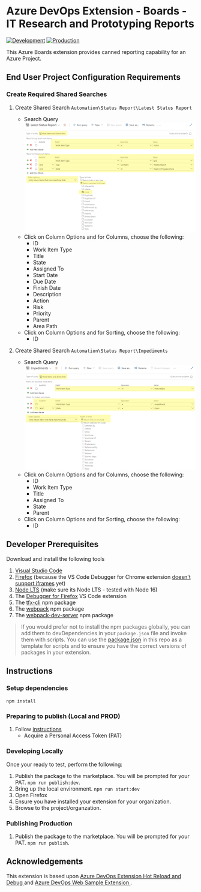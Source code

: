 # Azure DevOps Extension - Boards - IT Research and Prototyping Reports

[![Development](https://github.com/sara-sabr/rp-azuredevops-reports/actions/workflows/development.yml/badge.svg)](https://github.com/sara-sabr/rp-azuredevops-reports/actions/workflows/development.yml)
[![Production](https://github.com/sara-sabr/rp-azuredevops-reports/actions/workflows/production.yml/badge.svg)](https://github.com/sara-sabr/rp-azuredevops-reports/actions/workflows/production.yml)

This Azure Boards extension provides canned reporting capability for an Azure Project.

## End User Project Configuration Requirements

### Create Required Shared Searches
1. Create Shared Search ```Automation\Status Report\Latest Status Report```
   - Search Query ![Search Query Settings for Latest Status Report](/docs/latest-status-report-query.png)
   - Click on Column Options and for Columns, choose the following:
      - ID
      - Work Item Type
      - Title
      - State
      - Assigned To
      - Start Date
      - Due Date
      - Finish Date
      - Description
      - Action
      - Risk
      - Priority
      - Parent
      - Area Path
   - Click on Column Options and for Sorting, choose the following:
       - ID

2. Create Shared Search ```Automation\Status Report\Impediments```
   - Search Query ![Search Query Settings for Impediments](/docs/impediments-query.png)
   - Click on Column Options and for Columns, choose the following:
      - ID
      - Work Item Type
      - Title
      - Assigned To
      - State
      - Parent
   - Click on Column Options and for Sorting, choose the following:
       - ID


## Developer Prerequisites

Download and install the following tools

1. [Visual Studio Code](https://code.visualstudio.com/download)
2. [Firefox](https://www.mozilla.org/firefox/) (because the VS Code Debugger for Chrome extension [doesn't support iframes](https://github.com/microsoft/vscode-chrome-debug/issues/786) yet)
3. [Node LTS](https://nodejs.org/en/download/) (make sure its Node LTS - tested with Node 16)
4. The [Debugger for Firefox](https://marketplace.visualstudio.com/items?itemName=hbenl.vscode-firefox-debug) VS Code extension
5. The [tfx-cli](https://www.npmjs.com/package/tfx-cli) npm package
6. The [webpack](https://www.npmjs.com/package/webpack) npm package
7. The [webpack-dev-server](https://www.npmjs.com/package/webpack-dev-server) npm package

> If you would prefer not to install the npm packages globally, you can add them to devDependencies in your `package.json` file and invoke them with scripts. You can use the [package.json](./package.json) in this repo as a template for scripts and to ensure you have the correct versions of packages in your extension.

## Instructions

### Setup dependencies

```
npm install
```

### Preparing to publish (Local and PROD)

1. Follow [instructions](https://docs.microsoft.com/en-us/azure/devops/extend/publish/command-line?view=azure-devops)
    - Acquire a Personal Access Token (PAT)

### Developing Locally

Once your ready to test, perform the following:

1. Publish the package to the marketplace. You will be prompted for your PAT.
   ```npm run publish:dev```.
2. Bring up the local environment.
   ```npm run start:dev```
3. Open Firefox
4. Ensure you have installed your extension for your organization.
5. Browse to the project/organzation.

### Publishing Production

1. Publish the package to the marketplace. You will be prompted for your PAT.
   ```npm run publish```.

## Acknowledgements

This extension is based upon [Azure DevOps Extension Hot Reload and Debug
](https://github.com/microsoft/azure-devops-extension-hot-reload-and-debug) and [Azure DevOps Web Sample Extension
](https://github.com/microsoft/azure-devops-extension-sample).
